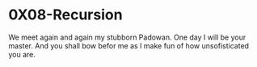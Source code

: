# 0X08-Recursion

We meet again and again my stubborn Padowan. One day I will be your master. And you shall bow befor me as I make fun of how unsofisticated you are.
